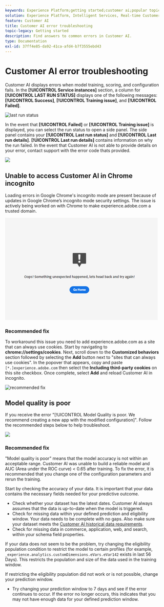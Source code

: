 ```yaml
---
keywords: Experience Platform;getting started;customer ai;popular topics;customer ai input;customer ai output;customer ai troubleshooting;customer ai errors
solution: Experience Platform, Intelligent Services, Real-time Customer Data Platform
feature: Customer AI
title: Customer AI error troubleshooting
topic-legacy: Getting started
description: Find answers to common errors in Customer AI.
type: Documentation
exl-id: 37ff4e85-da92-41ca-afd4-b7f3555ebd43
---
```

# Customer AI error troubleshooting

Customer AI displays errors when model training, scoring, and configuration fails. In the **[!UICONTROL Service instances]** section, a column for **[!UICONTROL LAST RUN STATUS]** displays one of the following messages: **[!UICONTROL Success]**, **[!UICONTROL Training issue]**, and **[!UICONTROL Failed]**.

![last run status](./images/errors/last-run-status.png)

In the event that **[!UICONTROL Failed]** or **[!UICONTROL Training issue]** is displayed, you can select the run status to open a side panel. The side panel  contains your **[!UICONTROL Last run status]** and **[!UICONTROL Last run details]**. **[!UICONTROL Last run details]** contains information on why the run failed. In the event that Customer AI is not able to provide details on your error, contact support with the error code thats provided.

<img src='./images/errors/last-run-details.png' width=300 /><br />

## Unable to access Customer AI in Chrome incognito

Loading errors in Google Chrome's incognito mode are present because of updates in Google Chrome’s incognito mode security settings. The issue is actively being worked on with Chrome to make experience.adobe.com a trusted domain.

<img src='./images/errors/error.PNG' width=500 /><br />

### Recommended fix

To workaround this issue you need to add experience.adobe.com as a site that can always use cookies. Start by navigating to **chrome://settings/cookies**. Next, scroll down to the **Customized behaviors** section followed by selecting the **Add** button next to "sites that can always use cookies". In the popover that appears, copy and paste `[*.]experience.adobe.com` then select the **Including third-party cookies** on this site checkbox. Once complete, select **Add** and reload Customer AI in incognito.

![recommended fix](./images/errors/cookies2.gif)

## Model quality is poor

If you receive the error "[!UICONTROL Model Quality is poor. We recommend creating a new app with the modified configuration]". Follow the recommended steps below to help troubleshoot.

<img src='./images/errors/model-quality.png' width=300 /><br />

### Recommended fix

"Model quality is poor" means that the model accuracy is not within an acceptable range. Customer AI was unable to build a reliable model and AUC (Area under the ROC curve) < 0.65 after training. To fix the error, it is recommended that you change one of the configuration parameters and rerun the training.

Start by checking the accuracy of your data. It is important that your data contains the necessary fields needed for your predictive outcome.

- Check whether your dataset has the latest dates. Customer AI always assumes that the data is up-to-date when the model is triggered.
- Check for missing data within your defined prediction and eligibility window. Your data needs to be complete with no gaps. Also make sure your dataset meets the [Customer AI historical data requirements](./input-output.md#data-requirements).
- Check for missing data in commerce, application, web, and search, within your schema field properties.

If your data does not seem to be the problem, try changing the eligibility population condition to restrict the model to certain profiles (for example, `_experience.analytics.customDimensions.eVars.eVar142` exists in last 56 Days). This restricts the population and size of the data used in the training window.

If restricting the eligibility population did not work or is not possible, change your prediction window.

- Try changing your prediction window to 7 days and see if the error continues to occur. If the error no longer occurs, this indicates that you may not have enough data for your defined prediction window.
